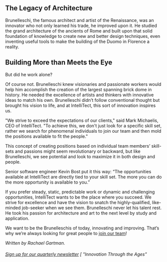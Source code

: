 



## The Legacy of Architecture

Brunelleschi, the famous architect and artist of the Renaissance, was an innovator who not only learned his trade, he improved upon it. He studied the grand architecture of the ancients of Rome and built upon that solid foundation of knowledge to create new and better design techniques, even inventing useful tools to make the building of the Duomo in Florence a reality.

## Building More than Meets the Eye

But did he work alone?

Of course not. Brunelleschi knew visionaries and passionate workers would help him accomplish the creation of the largest spanning brick dome in history. He needed the excellence of artists and thinkers with innovative ideas to match his own. Brunelleschi didn’t follow conventional thought but brought his vision to life, and at IntelliTect, this sort of innovation inspires us.

"We strive to exceed the expectations of our clients," said Mark Michaelis, CEO of IntelliTect. "To achieve this, we don't just look for a specific skill set, rather we search for phenomenal individuals to join our team and then mold the positions available to fit the people."



This concept of creating positions based on individual team members’ skill-sets and passions might seem revolutionary or backward, but like Brunelleschi, we see potential and look to maximize it in both design and people.

Senior software engineer Kevin Bost put it this way: “The opportunities available at IntelliTect are directly tied to your skill set. The more you can do the more opportunity is available to you.”

If you prefer steady, static, predictable work or dynamic and challenging opportunities, IntelliTect wants to be the place where you succeed. We strive for excellence and have the vision to snatch the highly-qualified, like-minded job-seeker when we see them. Brunelleschi never let his talent rest. He took his passion for architecture and art to the next level by study and application.

We want to be the Brunelleschis of today, innovating and improving. That’s why we’re always looking for great people to [join our team](/join-our-team/)!

_Written by Rachael Gartman._

###### [Sign up for our quarterly newsletter](https://bit.ly/2Nhro9T) [ "Innovation Through the Ages"
